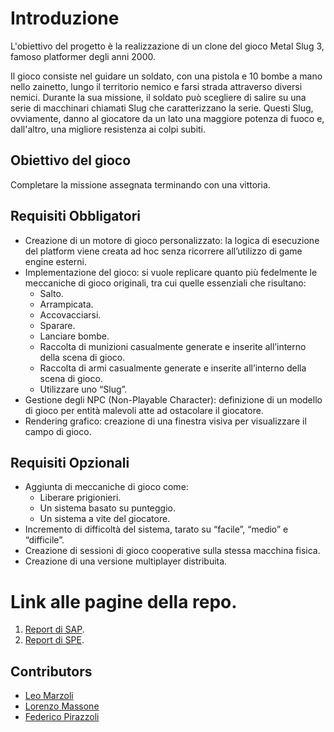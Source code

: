 # Introduzione

L'obiettivo del progetto è la realizzazione di un clone del gioco Metal Slug 3, famoso platformer degli anni 2000.

Il gioco consiste nel guidare un soldato, con una pistola e 10 bombe a mano nello zainetto, lungo il territorio nemico e farsi strada attraverso diversi nemici. Durante la sua missione, il soldato può scegliere di salire su una serie di macchinari chiamati Slug che caratterizzano la serie. Questi Slug, ovviamente, danno al giocatore da un lato una maggiore potenza di fuoco e, dall'altro, una migliore resistenza ai colpi subiti.

## Obiettivo del gioco

 Completare la missione assegnata terminando con una vittoria.

## Requisiti Obbligatori

- Creazione di un motore di gioco personalizzato: la logica di esecuzione del platform viene creata ad hoc senza ricorrere all’utilizzo di game engine esterni.
- Implementazione del gioco: si vuole replicare quanto più fedelmente le meccaniche di gioco originali, tra cui quelle essenziali che risultano:
  - Salto.
  - Arrampicata.
  - Accovacciarsi.
  - Sparare.
  - Lanciare bombe.
  - Raccolta di munizioni casualmente generate e inserite all’interno della scena di gioco.
  - Raccolta di armi casualmente generate e inserite all’interno della scena di gioco.
  - Utilizzare uno “Slug”.
- Gestione degli NPC (Non-Playable Character): definizione di un modello di gioco per entità malevoli atte ad ostacolare il giocatore.
- Rendering grafico: creazione di una finestra visiva per visualizzare il campo di gioco.

## Requisiti Opzionali

- Aggiunta di meccaniche di gioco come:
  - Liberare prigionieri.
  - Un sistema basato su punteggio.
  - Un sistema a vite del giocatore.
- Incremento di difficoltà del sistema, tarato su “facile”, “medio” e “difficile”.
- Creazione di sessioni di gioco cooperative sulla stessa macchina fisica.
- Creazione di una versione multiplayer distribuita.

# Link alle pagine della repo.
1. [Report di SAP](./SPA/index.md).
2. [Report di SPE](./SPE/index.md).
   
## Contributors

- [Leo Marzoli](#)
- [Lorenzo Massone](#)
- [Federico Pirazzoli](#)
